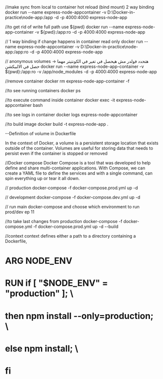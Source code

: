 //make sync from local to container hot reload  (bind mount) 2 way binding 
docker run --name express-node-appcontainer -v D:\Docker-in-practice\node-app:/app -d -p 4000:4000 express-node-app


//to get rid of write full path use ${pwd}
docker run --name express-node-app-container -v ${pwd}:/app:ro -d -p 4000:4000 express-node-app 


// 1 way binding if change happens in container read only 
docker run --name express-node-appcontainer -v D:\Docker-in-practice\node-app:/app:ro -d -p 4000:4000 express-node-app


// anonymous volumes -> هتحدد فولدر مش هيحصل في تغير في الكونتيتر مهما حصل في الالبيكشن 
docker run --name express-node-app-container -v ${pwd}:/app:ro -v /app/node_modules -d -p 4000:4000 express-node-app

//remove container 
docker rm express-node-app-container -f

//to see running containers
docker ps 

//to execute command inside container
docker exec -it express-node-appcontainer  bash  


//to see logs in container
docker logs express-node-appcontainer


//to build image 
docker build -t express-node-app .




--Definition of volume in Dockerfile

In the context of Docker, a volume is a persistent storage location that exists outside of the container. 
Volumes are useful for storing data that needs to persist even if the container is stopped or removed



//Docker compose
Docker Compose is a tool that was developed to help define and share multi-container applications. 
With Compose, we can create a YAML file to define the services and with a single command, 
can spin everything up or tear it all down.



// production
 docker-compose -f docker-compose.prod.yml up -d 


 // development
 docker-compose -f docker-compose.dev.yml up -d


 // run main docker-compose and choose which environment to run prod/dev  ep 11



 //to take last changes from production 
 docker-compose -f docker-compose.yml -f docker-compose.prod.yml up -d --build


 //context 
  context defines either a path to a directory containing a Dockerfile,




# ARG NODE_ENV 
# RUN if [ "$NODE_ENV" = "production" ]; \
# 		then npm install --only=production; \
# 		else npm install; \
# 		fi